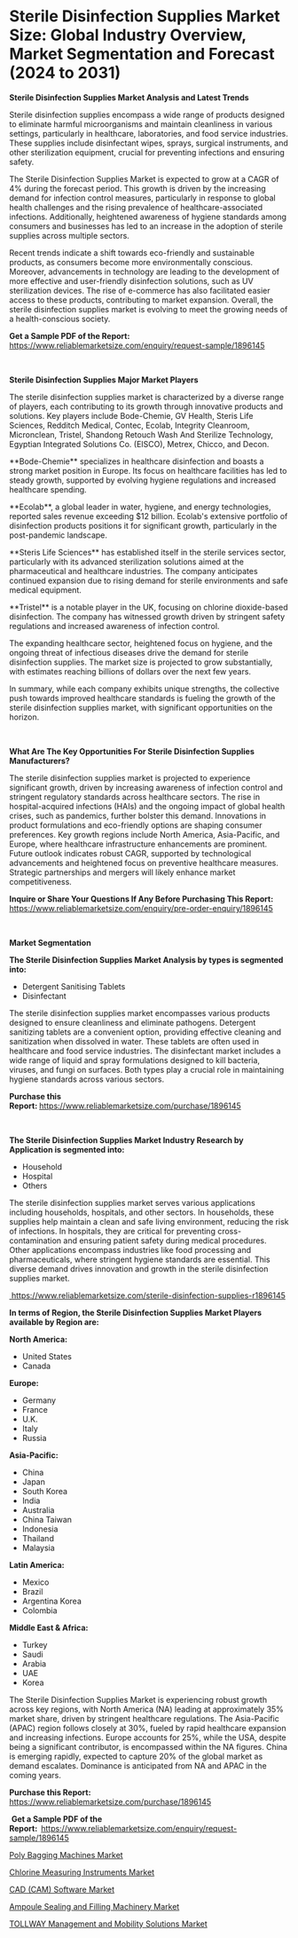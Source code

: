 <p><h1>Sterile Disinfection Supplies Market Size: Global Industry Overview, Market Segmentation and Forecast (2024 to 2031)</h1></p><p><strong>Sterile Disinfection Supplies Market Analysis and Latest Trends</strong></p>
<p><p>Sterile disinfection supplies encompass a wide range of products designed to eliminate harmful microorganisms and maintain cleanliness in various settings, particularly in healthcare, laboratories, and food service industries. These supplies include disinfectant wipes, sprays, surgical instruments, and other sterilization equipment, crucial for preventing infections and ensuring safety.</p><p>The Sterile Disinfection Supplies Market is expected to grow at a CAGR of 4% during the forecast period. This growth is driven by the increasing demand for infection control measures, particularly in response to global health challenges and the rising prevalence of healthcare-associated infections. Additionally, heightened awareness of hygiene standards among consumers and businesses has led to an increase in the adoption of sterile supplies across multiple sectors.</p><p>Recent trends indicate a shift towards eco-friendly and sustainable products, as consumers become more environmentally conscious. Moreover, advancements in technology are leading to the development of more effective and user-friendly disinfection solutions, such as UV sterilization devices. The rise of e-commerce has also facilitated easier access to these products, contributing to market expansion. Overall, the sterile disinfection supplies market is evolving to meet the growing needs of a health-conscious society.</p></p>
<p><strong>Get a Sample PDF of the Report:&nbsp;</strong> <a href="https://www.reliablemarketsize.com/enquiry/request-sample/1896145?utm_campaign=1103&utm_medium=2&utm_source=Github&utm_content=ia&utm_term=24102024&utm_id=sterile-disinfection-supplies">https://www.reliablemarketsize.com/enquiry/request-sample/1896145</a></p>
<p>&nbsp;</p>
<p><strong>Sterile Disinfection Supplies Major Market Players</strong></p>
<p><p>The sterile disinfection supplies market is characterized by a diverse range of players, each contributing to its growth through innovative products and solutions. Key players include Bode-Chemie, GV Health, Steris Life Sciences, Redditch Medical, Contec, Ecolab, Integrity Cleanroom, Micronclean, Tristel, Shandong Retouch Wash And Sterilize Technology, Egyptian Integrated Solutions Co. (EISCO), Metrex, Chicco, and Decon.</p><p>**Bode-Chemie** specializes in healthcare disinfection and boasts a strong market position in Europe. Its focus on healthcare facilities has led to steady growth, supported by evolving hygiene regulations and increased healthcare spending. </p><p>**Ecolab**, a global leader in water, hygiene, and energy technologies, reported sales revenue exceeding $12 billion. Ecolab's extensive portfolio of disinfection products positions it for significant growth, particularly in the post-pandemic landscape.</p><p>**Steris Life Sciences** has established itself in the sterile services sector, particularly with its advanced sterilization solutions aimed at the pharmaceutical and healthcare industries. The company anticipates continued expansion due to rising demand for sterile environments and safe medical equipment.</p><p>**Tristel** is a notable player in the UK, focusing on chlorine dioxide-based disinfection. The company has witnessed growth driven by stringent safety regulations and increased awareness of infection control.</p><p>The expanding healthcare sector, heightened focus on hygiene, and the ongoing threat of infectious diseases drive the demand for sterile disinfection supplies. The market size is projected to grow substantially, with estimates reaching billions of dollars over the next few years. </p><p>In summary, while each company exhibits unique strengths, the collective push towards improved healthcare standards is fueling the growth of the sterile disinfection supplies market, with significant opportunities on the horizon.</p></p>
<p>&nbsp;</p>
<p><strong>What Are The Key Opportunities For Sterile Disinfection Supplies Manufacturers?</strong></p>
<p><p>The sterile disinfection supplies market is projected to experience significant growth, driven by increasing awareness of infection control and stringent regulatory standards across healthcare sectors. The rise in hospital-acquired infections (HAIs) and the ongoing impact of global health crises, such as pandemics, further bolster this demand. Innovations in product formulations and eco-friendly options are shaping consumer preferences. Key growth regions include North America, Asia-Pacific, and Europe, where healthcare infrastructure enhancements are prominent. Future outlook indicates robust CAGR, supported by technological advancements and heightened focus on preventive healthcare measures. Strategic partnerships and mergers will likely enhance market competitiveness.</p></p>
<p><strong>Inquire or Share Your Questions If Any Before Purchasing This Report:</strong> <a href="https://www.reliablemarketsize.com/enquiry/pre-order-enquiry/1896145?utm_campaign=1103&utm_medium=2&utm_source=Github&utm_content=ia&utm_term=24102024&utm_id=sterile-disinfection-supplies">https://www.reliablemarketsize.com/enquiry/pre-order-enquiry/1896145</a></p>
<p>&nbsp;</p>
<p><strong>Market Segmentation</strong></p>
<p><strong>The Sterile Disinfection Supplies Market Analysis by types is segmented into:</strong></p>
<p><ul><li>Detergent Sanitising Tablets</li><li>Disinfectant</li></ul></p>
<p><p>The sterile disinfection supplies market encompasses various products designed to ensure cleanliness and eliminate pathogens. Detergent sanitizing tablets are a convenient option, providing effective cleaning and sanitization when dissolved in water. These tablets are often used in healthcare and food service industries. The disinfectant market includes a wide range of liquid and spray formulations designed to kill bacteria, viruses, and fungi on surfaces. Both types play a crucial role in maintaining hygiene standards across various sectors.</p></p>
<p><strong>Purchase this Report:&nbsp;</strong><a href="https://www.reliablemarketsize.com/purchase/1896145?utm_campaign=1103&utm_medium=2&utm_source=Github&utm_content=ia&utm_term=24102024&utm_id=sterile-disinfection-supplies">https://www.reliablemarketsize.com/purchase/1896145</a></p>
<p>&nbsp;</p>
<p><strong>The Sterile Disinfection Supplies Market Industry Research by Application is segmented into:</strong></p>
<p><ul><li>Household</li><li>Hospital</li><li>Others</li></ul></p>
<p><p>The sterile disinfection supplies market serves various applications including households, hospitals, and other sectors. In households, these supplies help maintain a clean and safe living environment, reducing the risk of infections. In hospitals, they are critical for preventing cross-contamination and ensuring patient safety during medical procedures. Other applications encompass industries like food processing and pharmaceuticals, where stringent hygiene standards are essential. This diverse demand drives innovation and growth in the sterile disinfection supplies market.</p></p>
<p><a href="https://www.reliablemarketsize.com/sterile-disinfection-supplies-r1896145?utm_campaign=1103&utm_medium=2&utm_source=Github&utm_content=ia&utm_term=24102024&utm_id=sterile-disinfection-supplies">&nbsp;https://www.reliablemarketsize.com/sterile-disinfection-supplies-r1896145</a></p>
<p><strong>In terms of Region, the Sterile Disinfection Supplies Market Players available by Region are:</strong></p>
<p>
    <p> <strong> North America: </strong>
        <ul>
            <li>United States</li>
            <li>Canada</li>
        </ul>
        </p> 
    <p> <strong> Europe: </strong>
        <ul>
            <li>Germany</li>
            <li>France</li>
            <li>U.K.</li>
            <li>Italy</li>
            <li>Russia</li>
        </ul>
        </p> 
    <p> <strong> Asia-Pacific: </strong>
        <ul>
            <li>China</li>
            <li>Japan</li>
            <li>South Korea</li>
            <li>India</li>
            <li>Australia</li>
            <li>China Taiwan</li>
            <li>Indonesia</li>
            <li>Thailand</li>
            <li>Malaysia</li>
        </ul>
        </p> 
    <p> <strong> Latin America: </strong>
        <ul>
            <li>Mexico</li>
            <li>Brazil</li>
            <li>Argentina Korea</li>
            <li>Colombia</li>
        </ul>
        </p> 
    <p> <strong> Middle East & Africa: </strong>
        <ul>
            <li>Turkey</li>
            <li>Saudi</li>
            <li>Arabia</li>
            <li>UAE</li>
            <li>Korea</li>
        </ul>
    </p>
    </p>
<p><p>The Sterile Disinfection Supplies Market is experiencing robust growth across key regions, with North America (NA) leading at approximately 35% market share, driven by stringent healthcare regulations. The Asia-Pacific (APAC) region follows closely at 30%, fueled by rapid healthcare expansion and increasing infections. Europe accounts for 25%, while the USA, despite being a significant contributor, is encompassed within the NA figures. China is emerging rapidly, expected to capture 20% of the global market as demand escalates. Dominance is anticipated from NA and APAC in the coming years.</p></p>
<p><strong>Purchase this Report: </strong><a href="https://www.reliablemarketsize.com/purchase/1896145?utm_campaign=1103&utm_medium=2&utm_source=Github&utm_content=ia&utm_term=24102024&utm_id=sterile-disinfection-supplies">https://www.reliablemarketsize.com/purchase/1896145</a></p>
<p>&nbsp;<strong>Get a Sample PDF of the Report:&nbsp;&nbsp;</strong><a href="https://www.reliablemarketsize.com/enquiry/request-sample/1896145?utm_campaign=1103&utm_medium=2&utm_source=Github&utm_content=ia&utm_term=24102024&utm_id=sterile-disinfection-supplies">https://www.reliablemarketsize.com/enquiry/request-sample/1896145</a></p>
<p><strong></strong></p>
<p><p><a href="https://issuu.com/reportprime-2/docs/poly-bagging-machines-market-size-2_5d2dbe69f4b16a?utm_campaign=1103&utm_medium=2&utm_source=Github&utm_content=ia&utm_term=24102024&utm_id=sterile-disinfection-supplies">Poly Bagging Machines Market</a></p><p><a href="https://github.com/chr1i1herth/Market-Research-Report-List-1/blob/main/chlorine-measuring-instruments-market.md?utm_campaign=1103&utm_medium=2&utm_source=Github&utm_content=ia&utm_term=24102024&utm_id=sterile-disinfection-supplies">Chlorine Measuring Instruments Market</a></p><p><a href="https://www.linkedin.com/pulse/decoding-cad-cam-software-industry-dynamics-strategic-dlb0c?utm_campaign=1103&utm_medium=2&utm_source=Github&utm_content=ia&utm_term=24102024&utm_id=sterile-disinfection-supplies">CAD (CAM) Software Market</a></p><p><a href="https://github.com/gareyratsepny/Market-Research-Report-List-1/blob/main/ampoule-sealing-and-filling-machinery-market.md?utm_campaign=1103&utm_medium=2&utm_source=Github&utm_content=ia&utm_term=24102024&utm_id=sterile-disinfection-supplies">Ampoule Sealing and Filling Machinery Market</a></p><p><a href="https://www.linkedin.com/pulse/tollway-management-mobility-solutions-market-size-gwuyc?utm_campaign=1103&utm_medium=2&utm_source=Github&utm_content=ia&utm_term=24102024&utm_id=sterile-disinfection-supplies">TOLLWAY Management and Mobility Solutions Market</a></p></p>